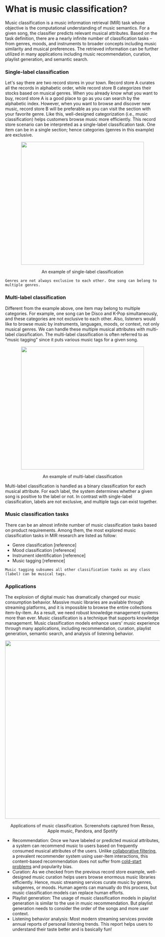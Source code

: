 # What is music classification?

Music classification is a music information retrieval (MIR) task whose objective is the computational understanding of music semantics. For a given song, the classifier predicts relevant musical attributes. Based on the task definition, there are a nearly infinite number of classification tasks – from genres, moods, and instruments to broader concepts including music similarity and musical preferences. The retrieved information can be further utilized in many applications including music recommendation, curation, playlist generation, and semantic search.


### Single-label classification
Let's say there are two record stores in your town. Record store A curates all the records in alphabetic order, while record store B categorizes their stocks based on musical genres. When you already know what you want to buy, record store A is a good place to go as you can search by the alphabetic index. However, when you want to browse and discover new music, record store B will be preferable as you can visit the section with your favorite genre. Like this, well-designed categorization (i.e., music classification) helps customers browse music more efficiently. This record store scenario can be interpreted as a single-label classification task. One item can be in a single section; hence categories (genres in this example) are exclusive.


<p align = "center">
<img src = "https://i.imgur.com/jkgJD4Z.png" width=400>
</p>
<p align = "center">
An example of single-label classification
</p>

```{warning}
Genres are not always exclusive to each other. One song can belong to multiple genres.
```



### Multi-label classification
Different from the example above, one item may belong to multiple categories. For example, one song can be Disco and K-Pop simultaneously, and these categories are not exclusive to each other. Also, listeners would like to browse music by instruments, languages, moods, or context, not only musical genres. We can handle these multiple musical attributes with multi-label classification. The multi-label classification is often referred to as "music tagging" since it puts various music tags for a given song. 

<p align = "center">
<img src = "https://i.imgur.com/Csgtubf.png" width=400>
</p>
<p align = "center">
An example of multi-label classification
</p>

Multi-label classification is handled as a binary classification for each musical attribute. For each label, the system determines whether a given song is positive to the label or not. In contrast with single-label classification, labels are not exclusive, and multiple tags can exist together.


### Music classification tasks
There can be an almost infinite number of music classification tasks based on product requirements. Among them, the most explored music classification tasks in MIR research are listed as follow:

- Genre classification [reference]
- Mood classification [reference]
- Instrument identification [reference]
- Music tagging [reference]

```{note}
Music tagging subsumes all other classification tasks as any class (label) can be musical tags.
```


### Applications
The explosion of digital music has dramatically changed our music consumption behavior. Massive music libraries are available through streaming platforms, and it is impossible to browse the entire collections item-by-item. As a result, we need robust knowledge management systems more than ever. Music classification is a technique that supports knowledge management. Music classification models enhance users' music experience through many applications, including recommendation, curation, playlist generation, semantic search, and analysis of listening behavior. 
<p align = "center">
<img src = "https://i.imgur.com/TyvMfNX.png" width=580>
</p>
<p align = "center">
Applications of music classification. Screenshots captured from Resso, Apple music, Pandora, and Spotify
</p>

- Recommendation: Once we have labeled or predicted musical attributes, a system can recommend music to users based on frequently consumed musical attributes of the users. Unlike [collaborative filtering](https://en.wikipedia.org/wiki/Collaborative_filtering), a prevalent recommender system using user-item interactions, this content-based recommendation does not suffer from [cold-start problems](https://en.wikipedia.org/wiki/Cold_start_(recommender_systems)) and popularity bias.
- Curation: As we checked from the previous record store example, well-designed music curation helps users browse enormous music libraries efficiently. Hence, music streaming services curate music by genres, subgenres, or moods. Human agents can manually do this process, but music classification models can replace human efforts.
- Playlist generation: The usage of music classification models in playlist generation is similar to the use in music recommendation. But playlist generation needs to consider the order of the songs and more user context.
- Listening behavior analysis: Most modern streaming services provide annual reports of personal listening trends. This report helps users to understand their taste better and is basically fun!

<!--- Curation
- Semantic search
- Content-based recommendation
- Playlist generation
- Analysis

-->